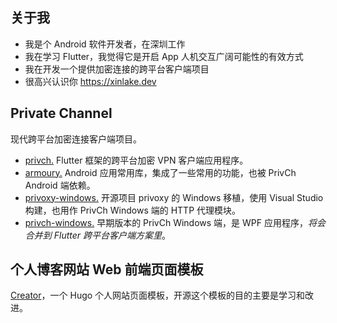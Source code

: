 ## 关于我
- 我是个 Android 软件开发者，在深圳工作
- 我在学习 Flutter，我觉得它是开启 App 人机交互广阔可能性的有效方式
- 我在开发一个提供加密连接的跨平台客户端项目
- 很高兴认识你 https://xinlake.dev

## Private Channel
现代跨平台加密连接客户端项目。
- [privch.](https://github.com/xinlake/privch) Flutter 框架的跨平台加密 VPN 客户端应用程序。
- [armoury.](https://github.com/xinlake/armoury) Android 应用常用库，集成了一些常用的功能，也被 PrivCh Android 端依赖。
- [privoxy-windows.](https://github.com/xinlake/privoxy-windows) 开源项目 privoxy 的 Windows 移植，使用 Visual Studio 构建，也用作 PrivCh Windows 端的 HTTP 代理模块。
- [privch-windows.](https://github.com/xinlake/privch-windows) 早期版本的 PrivCh Windows 端，是 WPF 应用程序，*将会合并到 Flutter 跨平台客户端方案里*。

## 个人博客网站 Web 前端页面模板
[Creator](https://github.com/xinlake/creator)，一个 Hugo 个人网站页面模板，开源这个模板的目的主要是学习和改进。

<!--
- 🔭 I’m currently working on ...
- 🌱 I’m currently learning ...
- 👯 I’m looking to collaborate on ...
- 🤔 I’m looking for help with ...
- 💬 Ask me about ...
- 📫 How to reach me: ...
- 😄 Pronouns: ...
- ⚡ Fun fact: ...
-->
